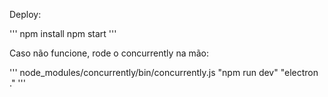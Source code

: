 Deploy:

'''
npm install
npm start
'''

Caso não funcione, rode o concurrently na mão:

'''
node_modules/concurrently/bin/concurrently.js "npm run dev" "electron ."
'''
